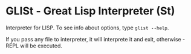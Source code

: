 # GLISt - Great Lisp Interpreter (St)

Interpreter for LISP. To see info about options, type `glist --help`.

If you pass any file to interpreter, it will interprete it and exit, otherwise - REPL will be executed.
